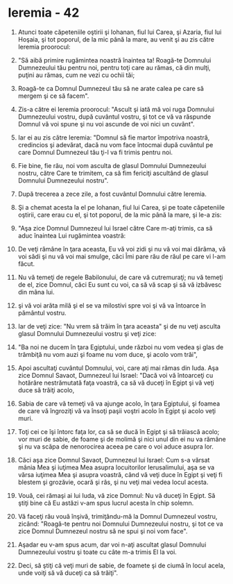 # Ieremia - 42

1. Atunci toate căpeteniile oştirii şi Iohanan, fiul lui Carea, şi Azaria, fiul lui Hoşaia, şi tot poporul, de la mic până la mare, au venit şi au zis către Ieremia proorocul: 

2. "Să aibă primire rugămintea noastră înaintea ta! Roagă-te Domnului Dumnezeului tău pentru noi, pentru toţi care au rămas, că din mulţi, puţini au rămas, cum ne vezi cu ochii tăi; 

3. Roagă-te ca Domnul Dumnezeul tău să ne arate calea pe care să mergem şi ce să facem". 

4. Zis-a către ei Ieremia proorocul: "Ascult şi iată mă voi ruga Domnului Dumnezeului vostru, după cuvântul vostru, şi tot ce vă va răspunde Domnul vă voi spune şi nu voi ascunde de voi nici un cuvânt". 

5. Iar ei au zis către Ieremia: "Domnul să fie martor împotriva noastră, credincios şi adevărat, dacă nu vom face întocmai după cuvântul pe care Domnul Dumnezeul tău ţi-l va fi trimis pentru noi. 

6. Fie bine, fie rău, noi vom asculta de glasul Domnului Dumnezeului nostru, către Care te trimitem, ca să fim fericiţi ascultând de glasul Domnului Dumnezeului nostru". 

7. După trecerea a zece zile, a fost cuvântul Domnului către Ieremia. 

8. Şi a chemat acesta la el pe Iohanan, fiul lui Carea, şi pe toate căpeteniile oştirii, care erau cu el, şi tot poporul, de la mic până la mare, şi le-a zis: 

9. "Aşa zice Domnul Dumnezeul lui Israel către Care m-aţi trimis, ca să aduc înaintea Lui rugămintea voastră: 

10. De veţi rămâne în ţara aceasta, Eu vă voi zidi şi nu vă voi mai dărâma, vă voi sădi şi nu vă voi mai smulge, căci Îmi pare rău de răul pe care vi l-am făcut. 

11. Nu vă temeţi de regele Babilonului, de care vă cutremuraţi; nu vă temeţi de el, zice Domnul, căci Eu sunt cu voi, ca să vă scap şi să vă izbăvesc din mâna lui. 

12. şi vă voi arăta milă şi el se va milostivi spre voi şi vă va întoarce în pământul vostru. 

13. Iar de veţi zice: "Nu vrem să trăim în ţara aceasta" şi de nu veţi asculta glasul Domnului Dumnezeului vostru şi veţi zice: 

14. "Ba noi ne ducem în ţara Egiptului, unde război nu vom vedea şi glas de trâmbiţă nu vom auzi şi foame nu vom duce, şi acolo vom trăi", 

15. Apoi ascultaţi cuvântul Domnului, voi, care aţi mai rămas din Iuda. Aşa zice Domnul Savaot, Dumnezeul lui Israel: "Dacă voi vă întoarceţi cu hotărâre nestrămutată faţa voastră, ca să vă duceţi în Egipt şi vă veţi duce să trăiţi acolo, 

16. Sabia de care vă temeţi vă va ajunge acolo, în ţara Egiptului, şi foamea de care vă îngroziţi vă va însoţi paşii voştri acolo în Egipt şi acolo veţi muri. 

17. Toţi cei ce îşi întorc faţa lor, ca să se ducă în Egipt şi să trăiască acolo; vor muri de sabie, de foame şi de molimă şi nici unul din ei nu va rămâne şi nu va scăpa de nenorocirea aceea pe care o voi aduce asupra lor. 

18. Căci aşa zice Domnul Savaot, Dumnezeul lui Israel: Cum s-a vărsat mânia Mea şi iuţimea Mea asupra locuitorilor Ierusalimului, aşa se va vărsa iuţimea Mea şi asupra voastră, când vă veţi duce în Egipt şi veţi fi blestem şi grozăvie, ocară şi râs, şi nu veţi mai vedea locul acesta. 

19. Vouă, cei rămaşi ai lui Iuda, vă zice Domnul: Nu vă duceţi în Egipt. Să ştiţi bine că Eu astăzi v-am spus lucrul acesta în chip solemn. 

20. Vă faceţi rău vouă înşivă, trimiţându-mă la Domnul Dumnezeul vostru, zicând: "Roagă-te pentru noi Domnului Dumnezeului nostru, şi tot ce va zice Domnul Dumnezeul nostru să ne spui şi noi vom face". 

21. Aşadar eu v-am spus acum, dar voi n-aţi ascultat glasul Domnului Dumnezeului vostru şi toate cu câte m-a trimis El la voi. 

22. Deci, să ştiţi că veţi muri de sabie, de foamete şi de ciumă în locul acela, unde voiţi să vă duceţi ca să trăiţi". 

